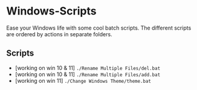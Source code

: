 # Windows-Scripts
Ease your Windows life with some cool batch scripts. The different scripts are ordered by actions in separate folders.

## Scripts
- [working on win 10 & 11] `./Rename Multiple Files/del.bat`
- [working on win 10 & 11] `./Rename Multiple Files/add.bat`
- [working on win 11] `./Change Windows Theme/theme.bat`
